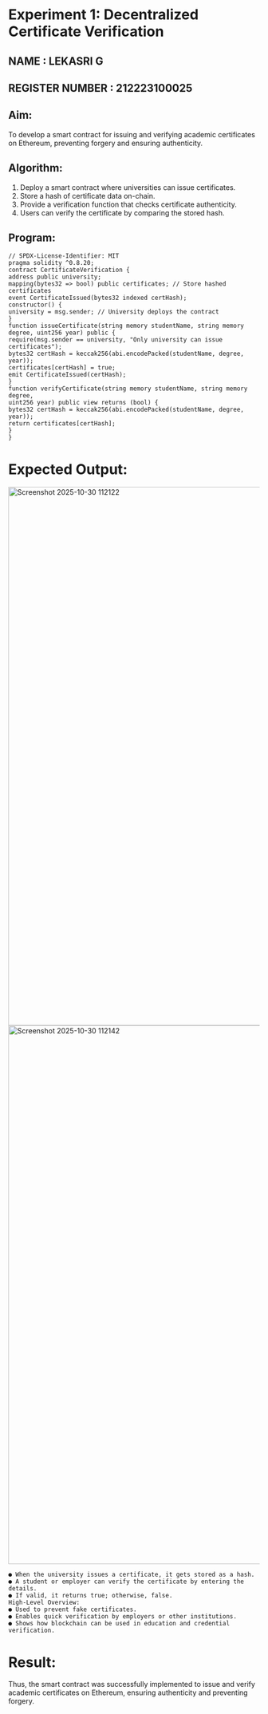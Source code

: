 # Experiment 1: Decentralized Certificate Verification
## NAME : LEKASRI G
## REGISTER NUMBER : 212223100025
## Aim:
  To develop a smart contract for issuing and verifying academic certificates on Ethereum, preventing forgery and ensuring authenticity.
## Algorithm:
1. Deploy a smart contract where universities can issue certificates.
2. Store a hash of certificate data on-chain.
3. Provide a verification function that checks certificate authenticity.
4. Users can verify the certificate by comparing the stored hash.
## Program:
```
// SPDX-License-Identifier: MIT
pragma solidity ^0.8.20;
contract CertificateVerification {
address public university;
mapping(bytes32 => bool) public certificates; // Store hashed certificates
event CertificateIssued(bytes32 indexed certHash);
constructor() {
university = msg.sender; // University deploys the contract
}
function issueCertificate(string memory studentName, string memory degree, uint256 year) public {
require(msg.sender == university, "Only university can issue certificates");
bytes32 certHash = keccak256(abi.encodePacked(studentName, degree,
year));
certificates[certHash] = true;
emit CertificateIssued(certHash);
}
function verifyCertificate(string memory studentName, string memory degree,
uint256 year) public view returns (bool) {
bytes32 certHash = keccak256(abi.encodePacked(studentName, degree,
year));
return certificates[certHash];
}
}
```
# Expected Output:

<img width="1920" height="1080" alt="Screenshot 2025-10-30 112122" src="https://github.com/user-attachments/assets/5269b7d3-d4d1-4efb-b0f5-92370e930621" />

<img width="1920" height="1080" alt="Screenshot 2025-10-30 112142" src="https://github.com/user-attachments/assets/14b16823-5153-44ee-8932-c0bee420fbc5" />

```
● When the university issues a certificate, it gets stored as a hash.
● A student or employer can verify the certificate by entering the details.
● If valid, it returns true; otherwise, false.
High-Level Overview:
● Used to prevent fake certificates.
● Enables quick verification by employers or other institutions.
● Shows how blockchain can be used in education and credential verification.
```
# Result:

Thus, the smart contract was successfully implemented to issue and verify academic certificates on Ethereum, ensuring authenticity and preventing forgery.
